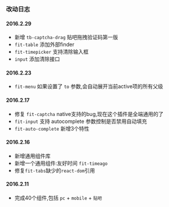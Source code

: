 ### 改动日志

#### 2016.2.29

- 新增 `tb-captcha-drag` 贴吧拖拽验证码第一版
- `fit-table` 添加外部finder
- `fit-timepicker` 支持清除输入框
- `input` 添加清除接口

#### 2016.2.23

- `fit-menu` 如果设置了 `to` 参数,会自动展开当前active项的所有父级

#### 2016.2.17

- 修复 `fit-captcha` native支持的bug,现在这个插件是全端通用的了
- `fit-input` 支持 autocomplete 参数控制是否禁用自动填充
- `fit-auto-complete` 新增3个特性

#### 2016.2.16

- 新增通用组件库
- 新增一个通用组件:友好时间 `fit-timeago`
- 修复`fit-tabs`缺少的`react-dom`引用

#### 2016.2.11

- 完成40个组件,包括 `pc` + `mobile` + `贴吧`